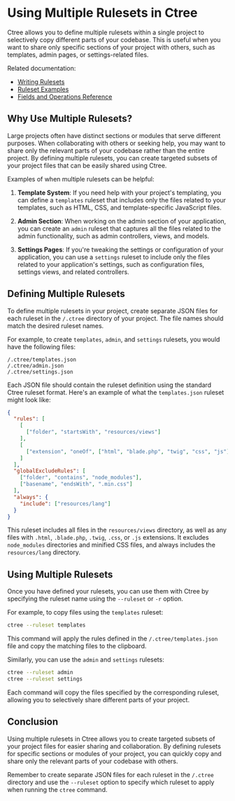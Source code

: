 # Using Multiple Rulesets in Ctree

Ctree allows you to define multiple rulesets within a single project to selectively copy different parts of your codebase. This is useful when you want to share only specific sections of your project with others, such as templates, admin pages, or settings-related files.

Related documentation:
- [Writing Rulesets](./rulesets.md)
- [Ruleset Examples](./examples.md)
- [Fields and Operations Reference](./fields-and-operations.md)

## Why Use Multiple Rulesets?

Large projects often have distinct sections or modules that serve different purposes. When collaborating with others or seeking help, you may want to share only the relevant parts of your codebase rather than the entire project. By defining multiple rulesets, you can create targeted subsets of your project files that can be easily shared using Ctree.

Examples of when multiple rulesets can be helpful:

1. **Template System**: If you need help with your project's templating, you can define a `templates` ruleset that includes only the files related to your templates, such as HTML, CSS, and template-specific JavaScript files.

2. **Admin Section**: When working on the admin section of your application, you can create an `admin` ruleset that captures all the files related to the admin functionality, such as admin controllers, views, and models.

3. **Settings Pages**: If you're tweaking the settings or configuration of your application, you can use a `settings` ruleset to include only the files related to your application's settings, such as configuration files, settings views, and related controllers.

## Defining Multiple Rulesets

To define multiple rulesets in your project, create separate JSON files for each ruleset in the `/.ctree` directory of your project. The file names should match the desired ruleset names.

For example, to create `templates`, `admin`, and `settings` rulesets, you would have the following files:

```
/.ctree/templates.json
/.ctree/admin.json
/.ctree/settings.json
```

Each JSON file should contain the ruleset definition using the standard Ctree ruleset format. Here's an example of what the `templates.json` ruleset might look like:

```json
{
  "rules": [
    [
      ["folder", "startsWith", "resources/views"]
    ],
    [
      ["extension", "oneOf", ["html", "blade.php", "twig", "css", "js"]]
    ]
  ],
  "globalExcludeRules": [
    ["folder", "contains", "node_modules"],
    ["basename", "endsWith", ".min.css"]
  ],
  "always": {
    "include": ["resources/lang"]
  }
}
```

This ruleset includes all files in the `resources/views` directory, as well as any files with `.html`, `.blade.php`, `.twig`, `.css`, or `.js` extensions. It excludes `node_modules` directories and minified CSS files, and always includes the `resources/lang` directory.

## Using Multiple Rulesets

Once you have defined your rulesets, you can use them with Ctree by specifying the ruleset name using the `--ruleset` or `-r` option.

For example, to copy files using the `templates` ruleset:

```bash
ctree --ruleset templates
```

This command will apply the rules defined in the `/.ctree/templates.json` file and copy the matching files to the clipboard.

Similarly, you can use the `admin` and `settings` rulesets:

```bash
ctree --ruleset admin
ctree --ruleset settings
```

Each command will copy the files specified by the corresponding ruleset, allowing you to selectively share different parts of your project.

## Conclusion

Using multiple rulesets in Ctree allows you to create targeted subsets of your project files for easier sharing and collaboration. By defining rulesets for specific sections or modules of your project, you can quickly copy and share only the relevant parts of your codebase with others.

Remember to create separate JSON files for each ruleset in the `/.ctree` directory and use the `--ruleset` option to specify which ruleset to apply when running the `ctree` command.

